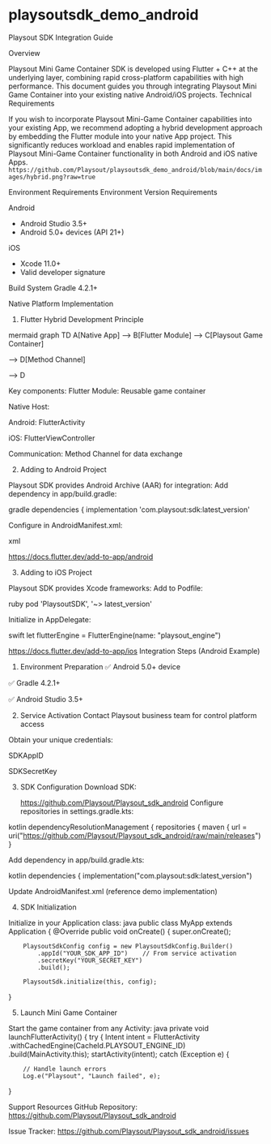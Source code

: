 # playsoutsdk_demo_android
Playsout SDK Integration Guide

 <!-- Add actual image path -->
Overview

Playsout Mini Game Container SDK is developed using Flutter + C++ at the underlying layer, combining rapid cross-platform capabilities with high performance. This document guides you through integrating Playsout Mini Game Container into your existing native Android/iOS projects.
Technical Requirements

If you wish to incorporate Playsout Mini-Game Container capabilities into your existing App, we recommend adopting a hybrid development approach by embedding the Flutter module into your native App project.
This significantly reduces workload and enables rapid implementation of Playsout Mini-Game Container functionality in both Android and iOS native Apps.
`https://github.com/Playsout/playsoutsdk_demo_android/blob/main/docs/images/hybrid.png?raw=true`

Environment Requirements
Environment Version Requirements

Android <ul><li>Android Studio 3.5+</li><li>Android 5.0+ devices (API 21+)</li></ul>
iOS <ul><li>Xcode 11.0+</li><li>Valid developer signature</li></ul>
Build System Gradle 4.2.1+

Native Platform Implementation

1) Flutter Hybrid Development Principle

mermaid
graph TD
    A[Native App] --> B[Flutter Module]
--> C[Playsout Game Container]

--> D[Method Channel]

--> D

Key components:
Flutter Module: Reusable game container

Native Host: 

Android: FlutterActivity

iOS: FlutterViewController

Communication: Method Channel for data exchange

2) Adding to Android Project

Playsout SDK provides Android Archive (AAR) for integration:
Add dependency in app/build.gradle:

gradle
dependencies {
    implementation 'com.playsout:sdk:latest_version'

Configure in AndroidManifest.xml:

xml
<activity
    android:name="io.flutter.embedding.android.FlutterActivity"
    android:theme="@style/AppTheme" />

https://docs.flutter.dev/add-to-app/android

3) Adding to iOS Project

Playsout SDK provides Xcode frameworks:
Add to Podfile:

ruby
pod 'PlaysoutSDK', '~> latest_version'

Initialize in AppDelegate:

swift
let flutterEngine = FlutterEngine(name: "playsout_engine")

https://docs.flutter.dev/add-to-app/ios
Integration Steps (Android Example)

1) Environment Preparation
✅ Android 5.0+ device

✅ Gradle 4.2.1+

✅ Android Studio 3.5+

2) Service Activation
Contact Playsout business team for control platform access

Obtain your unique credentials:

SDKAppID

SDKSecretKey

 <!-- Add actual image path -->

3) SDK Configuration
Download SDK:  

   https://github.com/Playsout/Playsout_sdk_android
Configure repositories in settings.gradle.kts:

kotlin
dependencyResolutionManagement {
    repositories {
        maven {
            url = uri("https://github.com/Playsout/Playsout_sdk_android/raw/main/releases")
}

Add dependency in app/build.gradle.kts:

kotlin
dependencies {
    implementation("com.playsout:sdk:latest_version")

Update AndroidManifest.xml (reference demo implementation)

4) SDK Initialization

Initialize in your Application class:
java
public class MyApp extends Application {
    @Override
    public void onCreate() {
        super.onCreate();
        
        PlaysoutSdkConfig config = new PlaysoutSdkConfig.Builder()
            .appId("YOUR_SDK_APP_ID")    // From service activation
            .secretKey("YOUR_SECRET_KEY") 
            .build();
            
        PlaysoutSdk.initialize(this, config);
}

5) Launch Mini Game Container

Start the game container from any Activity:
java
private void launchFlutterActivity() {
    try {
        Intent intent = FlutterActivity
            .withCachedEngine(CacheId.PLAYSOUT_ENGINE_ID)
            .build(MainActivity.this);
        startActivity(intent);
catch (Exception e) {

        // Handle launch errors
        Log.e("Playsout", "Launch failed", e);
}

Support Resources
GitHub Repository: https://github.com/Playsout/Playsout_sdk_android

Issue Tracker: https://github.com/Playsout/Playsout_sdk_android/issues

